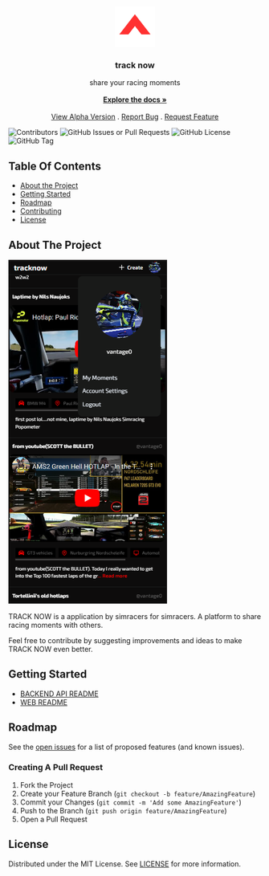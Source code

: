 <br/>
<p align="center">
  <a href="https://github.com/vantage-ola/track-now">
    <img src="./tracknow/img/logo.png" alt="Logo" width="80" height="80">
  </a>
  <h3 align="center">track now</h3>
  <p align="center">
    share your racing moments
    <br/>
    <br/>
    <a href="https://github.com/vantage-ola/track-now"><strong>Explore the docs »</strong></a>
    <br/>
    <br/>
    <a href="https://tracknow.vantageola.com.ng/">View Alpha Version</a>
    .
    <a href="https://github.com/vantage-ola/track-now/issues">Report Bug</a>
    .
    <a href="https://github.com/vantage-ola/track-now/issues">Request Feature</a>
  </p>
</p>

![Contributors](https://img.shields.io/github/contributors/vantage-ola/track-now?color=green) ![GitHub Issues or Pull Requests](https://img.shields.io/github/issues/vantage-ola/track-now)
![GitHub License](https://img.shields.io/github/license/vantage-ola/track-now)
![GitHub Tag](https://img.shields.io/github/v/tag/vantage-ola/track-now)

## Table Of Contents

- [About the Project](#about-the-project)
- [Getting Started](#getting-started)
- [Roadmap](#roadmap)
- [Contributing](#contributing)
- [License](#license)

## About The Project

![Screen Shot](./tracknow/img/v1.0.0.alpha2.png)

TRACK NOW is a application by simracers for simracers. A platform to share racing moments with others.

Feel free to contribute by suggesting improvements and ideas to make TRACK NOW even better.

## Getting Started
- [BACKEND API README](https://github.com/vantage-ola/track-now/blob/main/tracknow/backend/README.md)
- [WEB README](https://github.com/vantage-ola/track-now/blob/main/tracknow/web/README.md)
## Roadmap

See the [open issues](https://github.com/vantage-ola/track-now/issues) for a list of proposed features (and known issues).

### Creating A Pull Request

1. Fork the Project
2. Create your Feature Branch (`git checkout -b feature/AmazingFeature`)
3. Commit your Changes (`git commit -m 'Add some AmazingFeature'`)
4. Push to the Branch (`git push origin feature/AmazingFeature`)
5. Open a Pull Request

## License

Distributed under the MIT License. See [LICENSE](https://github.com/vantage-ola/track-now/blob/main/LICENSE.md) for more information.
